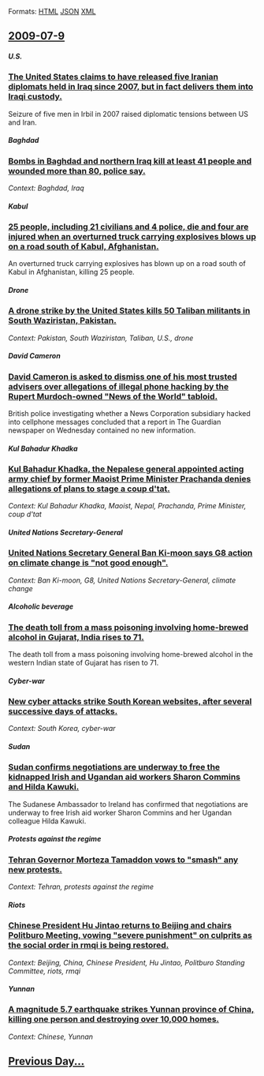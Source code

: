 
Formats: [HTML](2009/07/9/index.html)  [JSON](2009/07/9/index.json)  [XML](2009/07/9/index.xml)  

## [2009-07-9](/news/2009/07/9/index.md)

##### U.S.
### [ The United States claims to have released five Iranian diplomats held in Iraq since 2007, but in fact delivers them into Iraqi custody. ](/news/2009/07/9/the-united-states-claims-to-have-released-five-iranian-diplomats-held-in-iraq-since-2007-but-in-fact-delivers-them-into-iraqi-custody.md)
Seizure of five men in Irbil in 2007 raised diplomatic tensions between US and Iran.

##### Baghdad
### [ Bombs in Baghdad and northern Iraq kill at least 41 people and wounded more than 80, police say. ](/news/2009/07/9/bombs-in-baghdad-and-northern-iraq-kill-at-least-41-people-and-wounded-more-than-80-police-say.md)
_Context: Baghdad, Iraq_

##### Kabul
### [ 25 people, including 21 civilians and 4 police, die and four are injured when an overturned truck carrying explosives blows up on a road south of Kabul, Afghanistan. ](/news/2009/07/9/25-people-including-21-civilians-and-4-police-die-and-four-are-injured-when-an-overturned-truck-carrying-explosives-blows-up-on-a-road-so.md)
An overturned truck carrying explosives has blown up on a road south of Kabul in Afghanistan, killing 25 people.

##### Drone
### [ A drone strike by the United States kills 50 Taliban militants in South Waziristan, Pakistan. ](/news/2009/07/9/a-drone-strike-by-the-united-states-kills-50-taliban-militants-in-south-waziristan-pakistan.md)
_Context: Pakistan, South Waziristan, Taliban, U.S., drone_

##### David Cameron
### [ David Cameron is asked to dismiss one of his most trusted advisers over allegations of illegal phone hacking by the Rupert Murdoch-owned "News of the World" tabloid. ](/news/2009/07/9/david-cameron-is-asked-to-dismiss-one-of-his-most-trusted-advisers-over-allegations-of-illegal-phone-hacking-by-the-rupert-murdoch-owned-n.md)
British police investigating whether a News Corporation subsidiary hacked into cellphone messages concluded that a report in The Guardian newspaper on Wednesday contained no new information.

##### Kul Bahadur Khadka
### [ Kul Bahadur Khadka, the Nepalese general appointed acting army chief by former Maoist Prime Minister Prachanda denies allegations of plans to stage a coup d'tat. ](/news/2009/07/9/kul-bahadur-khadka-the-nepalese-general-appointed-acting-army-chief-by-former-maoist-prime-minister-prachanda-denies-allegations-of-plans.md)
_Context: Kul Bahadur Khadka, Maoist, Nepal, Prachanda, Prime Minister, coup d'tat_

##### United Nations Secretary-General
### [ United Nations Secretary General Ban Ki-moon says G8 action on climate change is "not good enough". ](/news/2009/07/9/united-nations-secretary-general-ban-ki-moon-says-g8-action-on-climate-change-is-not-good-enough.md)
_Context: Ban Ki-moon, G8, United Nations Secretary-General, climate change_

##### Alcoholic beverage
### [ The death toll from a mass poisoning involving home-brewed alcohol in Gujarat, India rises to 71. ](/news/2009/07/9/the-death-toll-from-a-mass-poisoning-involving-home-brewed-alcohol-in-gujarat-india-rises-to-71.md)
The death toll from a mass poisoning involving home-brewed alcohol in the western Indian state of Gujarat has risen to 71.

##### Cyber-war
### [ New cyber attacks strike South Korean websites, after several successive days of attacks. ](/news/2009/07/9/new-cyber-attacks-strike-south-korean-websites-after-several-successive-days-of-attacks.md)
_Context: South Korea, cyber-war_

##### Sudan
### [ Sudan confirms negotiations are underway to free the kidnapped Irish and Ugandan aid workers Sharon Commins and Hilda Kawuki. ](/news/2009/07/9/sudan-confirms-negotiations-are-underway-to-free-the-kidnapped-irish-and-ugandan-aid-workers-sharon-commins-and-hilda-kawuki.md)
The Sudanese Ambassador to Ireland has confirmed that negotiations are underway to free Irish aid worker Sharon Commins and her Ugandan colleague Hilda Kawuki.

##### Protests against the regime
### [ Tehran Governor Morteza Tamaddon vows to "smash" any new protests. ](/news/2009/07/9/tehran-governor-morteza-tamaddon-vows-to-smash-any-new-protests.md)
_Context: Tehran, protests against the regime_

##### Riots
### [ Chinese President Hu Jintao returns to Beijing and chairs Politburo Meeting, vowing "severe punishment" on culprits as the social order in rmqi is being restored. ](/news/2009/07/9/chinese-president-hu-jintao-returns-to-beijing-and-chairs-politburo-meeting-vowing-severe-punishment-on-culprits-as-the-social-order-in.md)
_Context: Beijing, China, Chinese President, Hu Jintao, Politburo Standing Committee, riots, rmqi_

##### Yunnan
### [ A magnitude 5.7 earthquake strikes Yunnan province of China, killing one person and destroying over 10,000 homes. ](/news/2009/07/9/a-magnitude-5-7-earthquake-strikes-yunnan-province-of-china-killing-one-person-and-destroying-over-10-000-homes.md)
_Context: Chinese, Yunnan_

## [Previous Day...](/news/2009/07/8/index.md)

